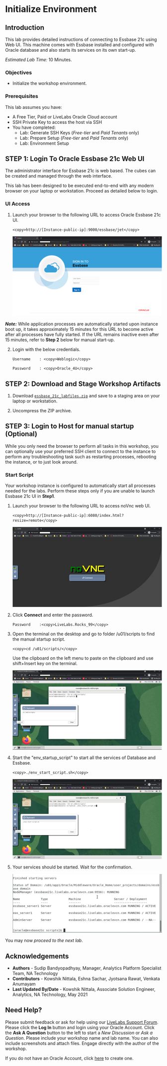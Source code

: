 # Initialize Environment

## Introduction

This lab provides detailed instructions of connecting to Essbase 21c using Web UI. This machine comes with Essbase installed and configured with Oracle database and also starts its services on its own start-up.

*Estimated Lab Time:* 10 Minutes.

### Objectives
- Initialize the workshop environment.

### Prerequisites
This lab assumes you have:
- A Free Tier, Paid or LiveLabs Oracle Cloud account
- SSH Private Key to access the host via SSH
- You have completed:
    - Lab: Generate SSH Keys (*Free-tier* and *Paid Tenants* only)
    - Lab: Prepare Setup (*Free-tier* and *Paid Tenants* only)
    - Lab: Environment Setup

## **STEP 1**: Login To Oracle Essbase 21c Web UI
The administrator interface for Essbase 21c is web based. The cubes can be created and managed through the web interface.

This lab has been designed to be executed end-to-end with any modern browser on your laptop or workstation. Proceed as detailed below to login.

### UI Access
1. Launch your browser to the following URL to access Oracle Essbase 21c UI.  

    ```
    <copy>http://[Instance-public-ip]:9000/essbase/jet</copy>
    ```
    
    ![](./images/ess-environment1.png " ")

***Note:*** While application processes are automatically started upon instance boot up, it takes approximately 15 minutes for this URL to become active after all processes have fully started. If the URL remains inactive even after 15 minutes, refer to **Step 2** below for manual start-up.

2. Login with the below credentials.
    ```
    Username	: <copy>Weblogic</copy>
    ```

    ```
    Password	: <copy>Oracle_4U</copy>
    ````

## **STEP 2:** Download and Stage Workshop Artifacts


1. Download [`essbase_21c_labfiles.zip`](./files/essbase_21c_labfiles.zip) and save to a staging area on your laptop or workstation.

2. Uncompress the ZIP archive.


## **STEP 3**: Login to Host for manual startup (Optional)
While you only need the browser to perform all tasks in this workshop, you can optionally use your preferred SSH client to connect to the instance to perform any troubleshooting task such as restarting processes, rebooting the instance, or to just look around.

### Start Script

​Your workshop instance is configured to automatically start all processes needed for the labs. Perform these steps only if you are unable to launch Essbase 21c UI in **Step1**.

1. Launch your browser to the following URL to access noVnc web UI.
   
    ```
    <copy>http://[Instance-public-ip]:6080/index.html?resize=remote</copy>
    ```
   ​![](./images/ess-environment2.png " ")

2. Click **Connect** and enter the password.

    ```
    Password	:<copy>LiveLabs.Rocks_99</copy>
    ```

3.  Open the terminal on the desktop and go to folder /u01/scripts to find the manual startup script.

    ```
    <copy>cd /u01/scripts/</copy>
    ```

    Use the clipboard on the left menu to paste on the clipboard and use shift+Insert key on the terminal.
    
    ![](./images/ess-environment3.png " ")

4.  Start the "env_startup_script" to start all the services of Database and Essbase.

    ```
    <copy>./env_start_script.sh</copy>
    ```

    ![](./images/ess-environment4.png " ")

5.  Your services should be started. Wait for the confirmation.

    ![](./images/ess-environment5.png " ")

You may now *proceed to the next lab*.

## Acknowledgements

- **Authors** - Sudip Bandyopadhyay, Manager, Analytics Platform Specialist Team, NA Technology
- **Contributors** - Kowshik Nittala, Eshna Sachar, Jyotsana Rawat, Venkata Anumayam
- **Last Updated By/Date** - Kowshik Nittala, Associate Solution Engineer, Analytics, NA Technology, May 2021

## Need Help?
Please submit feedback or ask for help using our [LiveLabs Support Forum](https://community.oracle.com/tech/developers/categories/converged-database). Please click the **Log In** button and login using your Oracle Account. Click the **Ask A Question** button to the left to start a *New Discussion* or *Ask a Question*.  Please include your workshop name and lab name.  You can also include screenshots and attach files.  Engage directly with the author of the workshop.

If you do not have an Oracle Account, click [here](https://profile.oracle.com/myprofile/account/create-account.jspx) to create one.
